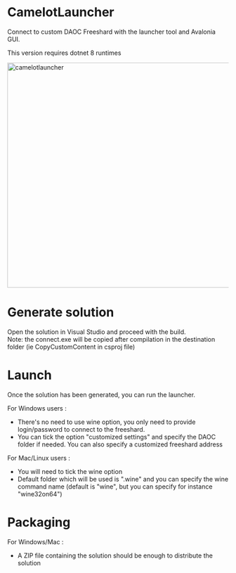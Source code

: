 # CamelotLauncher

Connect to custom DAOC Freeshard with the launcher tool and Avalonia GUI.<br>

This version requires dotnet 8 runtimes

<img width="512" alt="camelotlauncher" src="https://github.com/DigitalBox98/CamelotLauncher/assets/57635141/724ea4d0-6e99-4346-aa70-278145226029">


# Generate solution

Open the solution in Visual Studio and proceed with the build.<br>
Note: the connect.exe will be copied after compilation in the destination folder (ie CopyCustomContent in csproj file)

# Launch 

Once the solution has been generated, you can run the launcher.<br>

For Windows users : <br>
  - There's no need to use wine option, you only need to provide login/password to connect to the freeshard.
  - You can tick the option "customized settings" and specify the DAOC folder if needed. You can also specify a customized freeshard address

For Mac/Linux users : <br>
  - You will need to tick the wine option
  - Default folder which will be used is ".wine" and you can specify the wine command name (default is "wine", but you can specify for instance "wine32on64")
 
# Packaging

For Windows/Mac : <br>
  - A ZIP file containing the solution should be enough to distribute the solution



